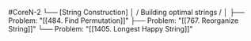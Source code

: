 #CoreN-2
└── [String Construction]
    │   / Building optimal strings /
    │
    ├── Problem: "[[484. Find Permutation]]"
    ├── Problem: "[[767. Reorganize String]]"
    └── Problem: "[[1405. Longest Happy String]]"